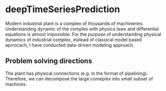 # deepTimeSeriesPrediction

Modern industrial plant is a complex of thousands of machineries. Understanding dynamic of the complex with physics laws and differential equations is almost impossible. For the purpose of understanding physical dynamics of industrial complex, instead of classical model based aprrocach, I have conducted data-driven modeling approach.

## Problem solving directions

The plant has physical connections (e.g. in the format of pipelining). Therefore, we can decompose the large comeplex into small subset of machines.


